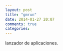 ```yaml
---
layout: post
title: "gmrun"
date: 2014-01-27 20:07
comments: true
categories: 
---
```

lanzador de aplicaciones.

